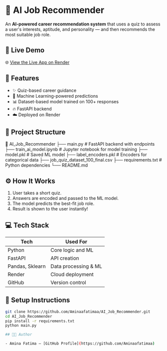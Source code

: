 # 🧠 AI Job Recommender

An **AI-powered career recommendation system** that uses a quiz to assess a user's interests, aptitude, and personality — and then recommends the most suitable job role.

## 🚀 Live Demo
🌐 [View the Live App on Render](https://ai-job-recommender-weyb.onrender.com)

## 📌 Features
- ✨ Quiz-based career guidance
- 🧠 Machine Learning-powered predictions
- 📊 Dataset-based model trained on 100+ responses
- 🔥 FastAPI backend
- ☁️ Deployed on Render

## 📁 Project Structure

📂 AI_Job_Recommender
├── main.py # FastAPI backend with endpoints
├── train_ai_model.ipynb # Jupyter notebook for model training
├── model.pkl # Saved ML model
├── label_encoders.pkl # Encoders for categorical data
├── job_quiz_dataset_100_final.csv
├── requirements.txt # Python dependencies
└── README.md

## ⚙️ How It Works

1. User takes a short quiz.
2. Answers are encoded and passed to the ML model.
3. The model predicts the best-fit job role.
4. Result is shown to the user instantly!

## 💻 Tech Stack

| Tech        | Used For                  |
|-------------|---------------------------|
| Python      | Core logic and ML         |
| FastAPI     | API creation              |
| Pandas, Sklearn | Data processing & ML   |
| Render      | Cloud deployment          |
| GitHub      | Version control           |

## 🔧 Setup Instructions

```bash
git clone https://github.com/Aminaafatimaa/AI_Job_Recommender.git
cd AI_Job_Recommender
pip install -r requirements.txt
python main.py

## 👩‍💻 Author

- Amina Fatima – [GitHub Profile](https://github.com/Aminaafatimaa)


